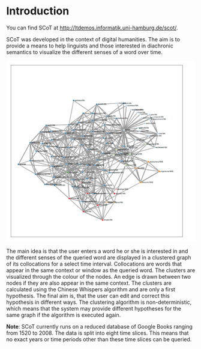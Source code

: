 # Introduction

You can find SCoT at <http://ltdemos.informatik.uni-hamburg.de/scot/>.

SCoT was developed in the context of digital humanities. The aim is to provide a means to help linguists and those interested in diachronic semantics to visualize the different senses of a word over time. 

![A clustered graph](./images/graph_for_intro.png "Clustered graph for target word 'happiness/NN', 100 nodes, 30 edges per node, 1520-2008" )

The main idea is that the user enters a word he or she is interested in and the different senses of the queried word are displayed in a clustered graph of its collocations for a select time interval. Collocations are words that appear in the same context or window as the queried word. The clusters are visualized through the colour of the nodes. An edge is drawn between two nodes if they are also appear in the same context. The clusters are calculated using the Chinese Whispers algorithm and are only a first hypothesis. The final aim is, that the user can edit and correct this hypothesis in different ways. The clustering algorithm is non-deterministic, which means that the system may provide different hypotheses for the same graph if the algorithm is executed again.

**Note**: SCoT currently runs on a reduced database of Google Books ranging from 1520 to 2008. The data is split into eight time slices. This means that no exact years or time periods other than these time slices can be queried.
